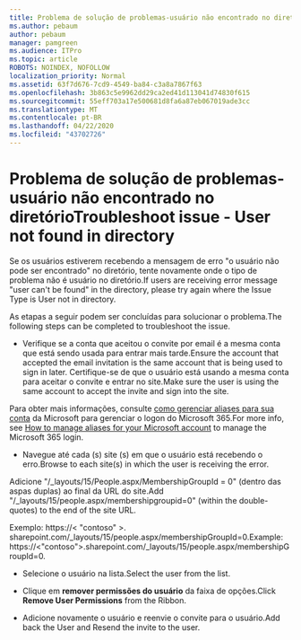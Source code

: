 ```yaml
---
title: Problema de solução de problemas-usuário não encontrado no diretório
ms.author: pebaum
author: pebaum
manager: pamgreen
ms.audience: ITPro
ms.topic: article
ROBOTS: NOINDEX, NOFOLLOW
localization_priority: Normal
ms.assetid: 63f7d676-7cd9-4549-ba84-c3a8a7867f63
ms.openlocfilehash: 3b863c5e9962dd29ca2ed41d113041d74830f615
ms.sourcegitcommit: 55eff703a17e500681d8fa6a87eb067019ade3cc
ms.translationtype: MT
ms.contentlocale: pt-BR
ms.lasthandoff: 04/22/2020
ms.locfileid: "43702726"
---
```

# <a name="troubleshoot-issue---user-not-found-in-directory"></a><span data-ttu-id="a4e63-102">Problema de solução de problemas-usuário não encontrado no diretório</span><span class="sxs-lookup"><span data-stu-id="a4e63-102">Troubleshoot issue - User not found in directory</span></span>

<span data-ttu-id="a4e63-103">Se os usuários estiverem recebendo a mensagem de erro "o usuário não pode ser encontrado" no diretório, tente novamente onde o tipo de problema não é usuário no diretório.</span><span class="sxs-lookup"><span data-stu-id="a4e63-103">If users are receiving error message "user can't be found" in the directory, please try again where the Issue Type is User not in directory.</span></span>

<span data-ttu-id="a4e63-104">As etapas a seguir podem ser concluídas para solucionar o problema.</span><span class="sxs-lookup"><span data-stu-id="a4e63-104">The following steps can be completed to troubleshoot the issue.</span></span>

- <span data-ttu-id="a4e63-105">Verifique se a conta que aceitou o convite por email é a mesma conta que está sendo usada para entrar mais tarde.</span><span class="sxs-lookup"><span data-stu-id="a4e63-105">Ensure the account that accepted the email invitation is the same account that is being used to sign in later.</span></span> <span data-ttu-id="a4e63-106">Certifique-se de que o usuário está usando a mesma conta para aceitar o convite e entrar no site.</span><span class="sxs-lookup"><span data-stu-id="a4e63-106">Make sure the user is using the same account to accept the invite and sign into the site.</span></span> 

<span data-ttu-id="a4e63-107">Para obter mais informações, consulte [como gerenciar aliases para sua conta</a> da Microsoft para gerenciar o logon do Microsoft 365](https://support.microsoft.com/help/12407/microsoft-account-how-to-manage-aliases).</span><span class="sxs-lookup"><span data-stu-id="a4e63-107">For more info, see [How to manage aliases for your Microsoft account</a> to manage the Microsoft 365 login](https://support.microsoft.com/help/12407/microsoft-account-how-to-manage-aliases).</span></span> 

- <span data-ttu-id="a4e63-108">Navegue até cada (s) site (s) em que o usuário está recebendo o erro.</span><span class="sxs-lookup"><span data-stu-id="a4e63-108">Browse to each site(s) in which the user is receiving the error.</span></span> 

<span data-ttu-id="a4e63-109">Adicione "/_layouts/15/People.aspx/MembershipGroupId = 0" (dentro das aspas duplas) ao final da URL do site.</span><span class="sxs-lookup"><span data-stu-id="a4e63-109">Add "/_layouts/15/people.aspx/membershipgroupid=0" (within the double-quotes) to the end of the site URL.</span></span> 

<span data-ttu-id="a4e63-110">Exemplo: https://< "contoso" >. sharepoint.com/_layouts/15/people.aspx/membershipGroupId=0.</span><span class="sxs-lookup"><span data-stu-id="a4e63-110">Example: https://<"contoso">.sharepoint.com/_layouts/15/people.aspx/membershipGroupId=0.</span></span>

- <span data-ttu-id="a4e63-111">Selecione o usuário na lista.</span><span class="sxs-lookup"><span data-stu-id="a4e63-111">Select the user from the list.</span></span>

- <span data-ttu-id="a4e63-112">Clique em **remover permissões do usuário** da faixa de opções.</span><span class="sxs-lookup"><span data-stu-id="a4e63-112">Click **Remove User Permissions** from the Ribbon.</span></span> 
-  <span data-ttu-id="a4e63-113">Adicione novamente o usuário e reenvie o convite para o usuário.</span><span class="sxs-lookup"><span data-stu-id="a4e63-113">Add back the User and Resend the invite to the user.</span></span>

